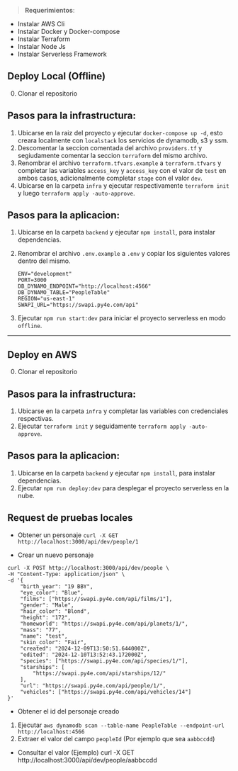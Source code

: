 > **Requerimientos**:
 - Instalar AWS Cli
 - Instalar Docker y Docker-compose
 - Instalar Terraform
 - Instalar Node Js
 - Instalar Serverless Framework

## Deploy Local (Offline)
0. Clonar el repositorio

## Pasos para la infrastructura: 
1. Ubicarse en la raiz del proyecto y ejecutar `docker-compose up -d`, esto creara localmente con `localstack` los servicios de dynamodb, s3 y ssm.
2. Descomentar la seccion comentada del archivo `providers.tf` y segiudamente comentar la seccion `terraform` del mismo archivo.
3. Renombrar el archivo `terraform.tfvars.example` a `terraform.tfvars` y completar las variables `access_key` y `access_key` con el valor de `test` en ambos casos, adicionalmente completar `stage` con el valor `dev`.
4. Ubicarse en la carpeta `infra` y ejecutar respectivamente `terraform init` y luego `terraform apply -auto-approve`.

## Pasos para la aplicacion:
1. Ubicarse en la carpeta `backend` y ejecutar `npm install`, para instalar dependencias.
2. Renombrar el archivo `.env.example` a `.env` y copiar los siguientes valores dentro del mismo.
    ```
    ENV="development"
    PORT=3000
    DB_DYNAMO_ENDPOINT="http://localhost:4566"
    DB_DYNAMO_TABLE="PeopleTable"
    REGION="us-east-1"
    SWAPI_URL="https://swapi.py4e.com/api"
    ```

3. Ejecutar `npm run start:dev` para iniciar el proyecto serverless en modo `offline`.

-------------------------------------------------------------------------------------------
## Deploy en AWS
0. Clonar el repositorio

## Pasos para la infrastructura: 
1. Ubicarse en la carpeta `infra` y completar las variables con credenciales respectivas.
2. Ejecutar `terraform init` y seguidamente `terraform apply -auto-approve`.

## Pasos para la aplicacion:
1. Ubicarse en la carpeta `backend` y ejecutar `npm install`, para instalar dependencias.
2. Ejecutar `npm run deploy:dev` para desplegar el proyecto serverless en la nube.


## Request de pruebas locales

- Obtener un personaje
`curl -X GET http://localhost:3000/api/dev/people/1`

- Crear un nuevo personaje
```
curl -X POST http://localhost:3000/api/dev/people \
-H "Content-Type: application/json" \
-d '{
    "birth_year": "19 BBY",
    "eye_color": "Blue",
    "films": ["https://swapi.py4e.com/api/films/1"],
    "gender": "Male",
    "hair_color": "Blond",
    "height": "172",
    "homeworld": "https://swapi.py4e.com/api/planets/1/",
    "mass": "77",
    "name": "test",
    "skin_color": "Fair",
    "created": "2024-12-09T13:50:51.644000Z",
    "edited": "2024-12-10T13:52:43.172000Z",
    "species": ["https://swapi.py4e.com/api/species/1/"],
    "starships": [
        "https://swapi.py4e.com/api/starships/12/"
    ],
    "url": "https://swapi.py4e.com/api/people/1/",
    "vehicles": ["https://swapi.py4e.com/api/vehicles/14"]
}'
```
- Obtener el id del personaje creado
 1. Ejecutar `aws dynamodb scan --table-name PeopleTable --endpoint-url http://localhost:4566`
 2. Extraer el valor del campo `peopleId` (Por ejemplo que sea `aabbccdd`)

- Consultar el valor (Ejemplo)
curl -X GET http://localhost:3000/api/dev/people/aabbccdd
